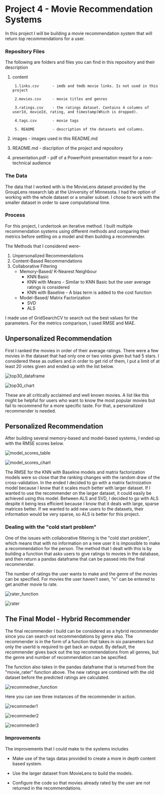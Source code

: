 # Project 4 - Movie Recommendation Systems

In this project I will be building a movie recommendation system that will return top recommendations for a user.

### Repository Files
The following are folders and files you can find in this repository and their description

1. content

        1.links.csv      - imdb and tmdb movie links. Is not used in this project

        2.movies.csv     - movie titles and genres

        3.ratings.csv    - the ratings dataset. Contains 4 columns of userId, movieId, rating, and timestamp(Which is dropped).

        4.tags.csv       - movie tags
        
        5. README        - description of the datasets and columns. 

    
 2. images            - images used in this README.md


 3. README.md         - discription of the project and repository


 4. presentation.pdf  - pdf of a PowerPoint presentation meant for a non-technical audience
 
 ### The Data
The data that I worked with is the MovieLens dataset provided by the GroupLens research lab at the University of Minnesota. I had the option of working with the whole dataset or a smaller subset. I chose to work with the smaller dataset in order to save computational time.
 
 ### Process
 
For this project, I undertook an iterative method. I built multiple recommendation systems using different methods and comparing their metrics before settling on a model and then building a recommender.

The Methods that I considered were-

1. Unpersonalized Recommendations
2. Content-Based Recommendations
3. Collaborative Filtering
    - Memory-Based/ K-Nearest Neighbour
        - KNN Basic 
        - KNN with Means - Similar to KNN Basic but the user average ratings is considered
        - KNN with Baseline - A bias term is added to the cost function
    - Model-Based/ Matrix Factorization
        - SVD
        - ALS
    
I made use of GridSearchCV to search out the best values for the parameters. For the metrics comparison, I used RMSE and MAE.

## Unpersonalized Recommendation

First I ranked the movies in order of their average ratings. There were a few movies in the dataset that had only one or two votes given but had 5 stars. I considered these as outliers and in order to get rid of them, I put a limit of at least 20 votes given and ended up with the list below.

![top30_dataframe](images/Top30.PNG)


![top30_chart](images/top30_chart.PNG)

These are all critically acclaimed and well known movies. A list like this might be helpful for users who want to know the most popular movies but fail to recommend for a more specific taste. For that, a personalized recommender is needed.

## Personalized Recommendation

After building several memory-based and model-based systems, I ended up with the RMSE scores below.


![model_scores_table](images/metrics.PNG)


![model_scores_chart](images/RMSE_scores.PNG)

The RMSE for the KNN with Baseline models and matrix factorization models were so close that the ranking changes with the random draw of the cross-validation. In the ended I decided to go with a matrix factroization model because I know that it scales much better with larger dataset. If I wanted to use the recommender on the larger dataset, it could easily be achieved using this model. Between ALS and SVD, I decided to go with ALS despite it being less efficient because I know that it deals with large, sparse matrices better. If we wanted to add new users to the datasets, their information would be very sparse, so ALS is better for this project.

### Dealing with the "cold start problem"

One of the issues with collaborative filtering is the "cold start problem", which means that with no information on a new user it is impossible to make a recommendation for the person. The method that I dealt with this is by building a function that asks users to give ratings to movies in the database, and then return a pandas dataframe that can be passed into the final recommender.

The number of ratings the user wants to make and the genre of the movies can be specified. For movies the user haven't seen, "n" can be entered to get another movie to rate.

![rater_function](images/function_rater.PNG)


![rater](images/new_ratings.PNG)

## The Final Model - Hybrid Recommender

The final recommender I build can be considered as a hybrid recommender since you can search out recommendations by genre also. The recommender is in the form of a function that takes in six parameters but only the userId is required to get back an output. By default, the recommender gives back out the top recommendations from all genres, but the genre and number of recommendation can be specified.

The function also takes in the pandas dataframe that is returned from the "movie_rater" function above. The new ratings are combined with the old dataset before the predicted ratings are calculated. 

![recommedner_function](images/final_recommender.PNG)


Here you can see three instances of the recommender in action.

![recommeder1](images/recommender1.PNG)

![recommeder2](images/reccomender2.PNG)

![recommeder3](images/recommender_withnewratings.PNG)


### Improvements

The improvements that I could make to the systems includes

- Make use of the tags datas provided to create a more in depth content based system.

- Use the larger dataset from MovieLens to build the models.

- Configure the code so that movies already rated by the user are not returned in the recommendations.









